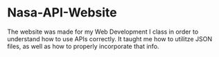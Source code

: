 # Nasa-API-Website
The website was made for my Web Development I class in order to understand how to use APIs correctly. It taught me how to utilitze JSON files, as well as how to properly incorporate that info.
